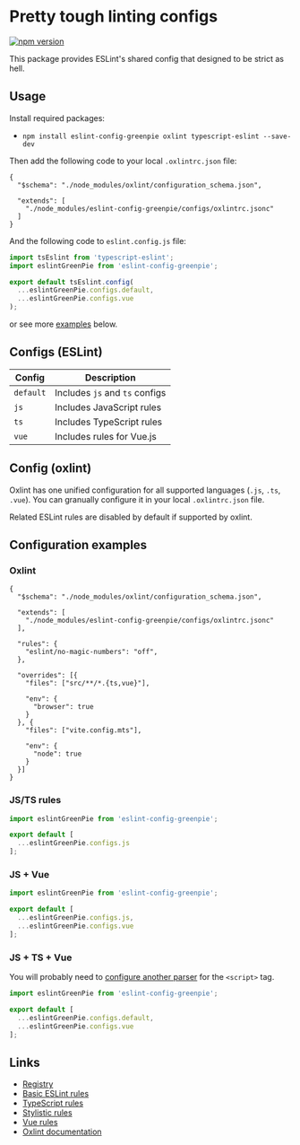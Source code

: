# Pretty tough linting configs

[![npm version](https://badge.fury.io/js/eslint-config-greenpie.svg)](http://badge.fury.io/js/eslint-config-greenpie)

This package provides ESLint's shared config that designed to be strict as hell.

## Usage

Install required packages:

- `npm install eslint-config-greenpie oxlint typescript-eslint --save-dev`

Then add the following code to your local `.oxlintrc.json` file:

```jsonc
{
  "$schema": "./node_modules/oxlint/configuration_schema.json",

  "extends": [
    "./node_modules/eslint-config-greenpie/configs/oxlintrc.jsonc"
  ]
}
```

And the following code to `eslint.config.js` file:

```js
import tsEslint from 'typescript-eslint';
import eslintGreenPie from 'eslint-config-greenpie';

export default tsEslint.config(
  ...eslintGreenPie.configs.default,
  ...eslintGreenPie.configs.vue
);
```

or see more [examples](#examples) below.

## Configs (ESLint)

| Config    | Description                    |
|-----------|--------------------------------|
| `default` | Includes `js` and `ts` configs |
| `js`      | Includes JavaScript rules      |
| `ts`      | Includes TypeScript rules      |
| `vue`     | Includes rules for Vue.js      |

## Config (oxlint)

Oxlint has one unified configuration for all supported languages (`.js`, `.ts`, `.vue`). You can granually configure it in your local `.oxlintrc.json` file.

Related ESLint rules are disabled by default if supported by oxlint.

## Configuration examples

### Oxlint

```jsonc
{
  "$schema": "./node_modules/oxlint/configuration_schema.json",

  "extends": [
    "./node_modules/eslint-config-greenpie/configs/oxlintrc.jsonc"
  ],

  "rules": {
    "eslint/no-magic-numbers": "off",
  },

  "overrides": [{
    "files": ["src/**/*.{ts,vue}"],

    "env": {
      "browser": true
    }
  }, {
    "files": ["vite.config.mts"],

    "env": {
      "node": true
    }
  }]
}
```

### JS/TS rules

```js
import eslintGreenPie from 'eslint-config-greenpie';

export default [
  ...eslintGreenPie.configs.js
];
```

### JS + Vue

```js
import eslintGreenPie from 'eslint-config-greenpie';

export default [
  ...eslintGreenPie.configs.js,
  ...eslintGreenPie.configs.vue
];
```

### JS + TS + Vue

You will probably need to [configure another parser](https://github.com/vuejs/vue-eslint-parser#parseroptionsparser) for the `<script>` tag.

```js
import eslintGreenPie from 'eslint-config-greenpie';

export default [
  ...eslintGreenPie.configs.default,
  ...eslintGreenPie.configs.vue
];
```

## Links

* [Registry](https://www.npmjs.com/package/eslint-config-greenpie)
* [Basic ESLint rules](https://eslint.org/docs/rules/)
* [TypeScript rules](https://typescript-eslint.io/rules/)
* [Stylistic rules](https://eslint.style/rules)
* [Vue rules](https://eslint.vuejs.org/rules/)
* [Oxlint documentation](https://oxc.rs/docs/guide/usage/linter.html)
